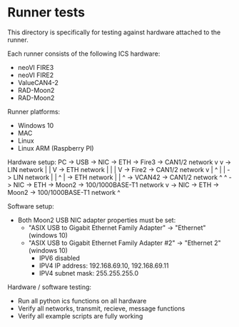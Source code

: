 Runner tests
===

This directory is specifically for testing against hardware attached to the runner.

Each runner consists of the following ICS hardware:
- neoVI FIRE3
- neoVI FIRE2
- ValueCAN4-2
- RAD-Moon2
- RAD-Moon2

Runner platforms:
- Windows 10
- MAC
- Linux
- Linux ARM (Raspberry PI)

Hardware setup:
PC -> USB -> NIC -> ETH -> Fire3 -> CAN1/2 network v v
                                 -> LIN network    | | V
                                 -> ETH network    | | | V
          -> Fire2 -> CAN1/2 network             v | ^ | |
                   -> LIN network                | |   ^ |
                   -> ETH network                | |     ^
          -> VCAN42 -> CAN1/2 network            ^ ^
          -> NIC -> ETH -> Moon2 -> 100/1000BASE-T1 network v
          -> NIC -> ETH -> Moon2 -> 100/1000BASE-T1 network ^

Software setup:
- Both Moon2 USB NIC adapter properties must be set:
    - "ASIX USB to Gigabit Ethernet Family Adapter" -> "Ethernet" (windows 10)
    - "ASIX USB to Gigabit Ethernet Family Adapter #2" -> "Ethernet 2" (windows 10)
        - IPV6 disabled
        - IPV4 IP address: 192.168.69.10, 192.168.69.11
        - IPV4 subnet mask: 255.255.255.0

Hardware / software testing:
- Run all python ics functions on all hardware
- Verify all networks, transmit, recieve, message functions
- Verify all example scripts are fully working
